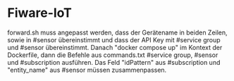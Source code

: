 # Fiware-IoT

forward.sh muss angepasst werden, dass der Gerätename in beiden Zeilen, sowie in #sensor übereinstimmt und dass der API Key mit #service group und #sensor übereinstimmt.
Danach "docker compose up" im Kontext der Dockerfile, dann die Befehle aus commands.txt #service group, #sensor und #subscription ausführen. 
Das Feld "idPattern" aus #subscription und "entity_name" aus #sensor müssen zusammenpassen.
